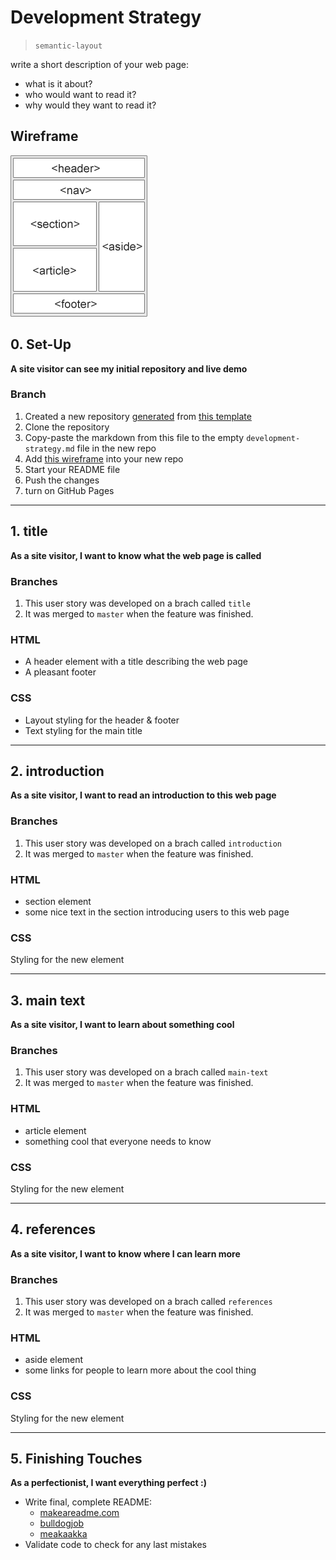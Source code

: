 # Development Strategy

> `semantic-layout`

write a short description of your web page:

- what is it about?
- who would want to read it?
- why would they want to read it?

## Wireframe

![wireframe](./wireframe.gif)

## 0. Set-Up

__A site visitor can see my initial repository and live demo__

### Branch

1. Created a new repository [generated](https://github.blog/2019-06-06-generate-new-repositories-with-repository-templates/) from [this template](https://github.com/hackyourfuturebelgium/w3-validation-template)
1. Clone the repository
1. Copy-paste the markdown from this file to the empty `development-strategy.md` file in the new repo
1. Add [this wireframe](./wireframe.gif) into your new repo
1. Start your README file
1. Push the changes
1. turn on GitHub Pages

---

## 1. title

__As a site visitor, I want to know what the web page is called__

### Branches

1. This user story was developed on a brach called `title`
1. It was merged to `master` when the feature was finished.

### HTML

- A header element with a title describing the web page
- A pleasant footer

### CSS

- Layout styling for the header & footer
- Text styling for the main title

---

## 2. introduction

__As a site visitor, I want to read an introduction to this web page__

### Branches

1. This user story was developed on a brach called `introduction`
1. It was merged to `master` when the feature was finished.

### HTML

- section element
- some nice text in the section introducing users to this web page

### CSS

Styling for the new element

---

## 3. main text

__As a site visitor, I want to learn about something cool__

### Branches

1. This user story was developed on a brach called `main-text`
1. It was merged to `master` when the feature was finished.

### HTML

- article element
- something cool that everyone needs to know

### CSS

Styling for the new element

---

## 4. references

__As a site visitor, I want to know where I can learn more__

### Branches

1. This user story was developed on a brach called `references`
1. It was merged to `master` when the feature was finished.

### HTML

- aside element
- some links for people to learn more about the cool thing

### CSS

Styling for the new element

---

## 5. Finishing Touches

__As a perfectionist, I want everything perfect :)__

- Write final, complete README:
  - [makeareadme.com](https://www.makeareadme.com/)
  - [bulldogjob](https://bulldogjob.com/news/449-how-to-write-a-good-readme-for-your-github-project)
  - [meakaakka](https://medium.com/@meakaakka/a-beginners-guide-to-writing-a-kickass-readme-7ac01da88ab3)
- Validate code to check for any last mistakes
